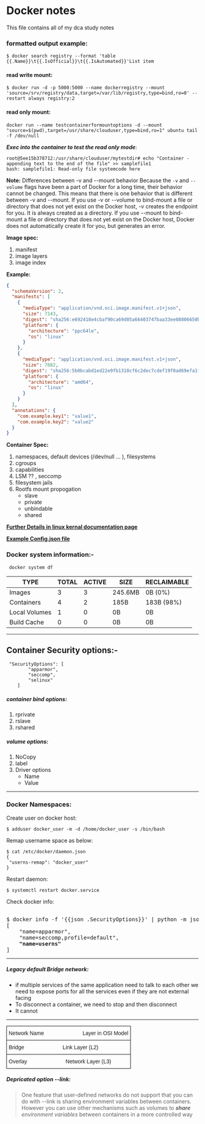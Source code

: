#  Docker notes
This file contains all of my dca study notes
### formatted output example:
```
$ docker search registry --format 'table {{.Name}}\t{{.IsOfficial}}\t{{.IsAutomated}}'List item
```
#### read write mount:

```
$ docker run -d -p 5000:5000 --name dockerregistry --mount 'source=/srv/registry/data,target=/var/lib/registry,type=bind,ro=0' --restart always registry:2
```

#### read only mount:

```
docker run --name testcontainerformountoptions -d --mount "source=$(pwd),target=/usr/share/clouduser,type=bind,ro=1" ubuntu tail -f /dev/null

```

***Exec into the container to test the read only mode***:

```
root@5ee15b378712:/usr/share/clouduser/mytestdir# echo "Container - appending text to the end of the file" >> samplefile1 
bash: samplefile1: Read-only file systemcode here
```

 **Note:** Differences between -v and --mount behavior
 Because the `-v` and `--volume` flags have been a part of Docker for a long time, their behavior cannot be changed. This means that there is one behavior that is different between -v and --mount. If you use -v or --volume to bind-mount a file or directory that does not yet exist on the Docker host, -v creates the endpoint for you. It is always created as a directory. If you use --mount to bind-mount a file or directory that does not yet exist on the Docker host, Docker does not automatically create it for you, but generates an error.

**Image spec:**
 1. manifest
 2. image layers
 3. image index

**Example:**
```json
{
  "schemaVersion": 2,
  "manifests": [
    {
      "mediaType": "application/vnd.oci.image.manifest.v1+json",
      "size": 7143,
      "digest": "sha256:e692418e4cbaf90ca69d05a66403747baa33ee08806650b51fab815ad7fc331f",
      "platform": {
        "architecture": "ppc64le",
        "os": "linux"
      }
    },
    {
      "mediaType": "application/vnd.oci.image.manifest.v1+json",
      "size": 7682,
      "digest": "sha256:5b0bcabd1ed22e9fb1310cf6c2dec7cdef19f0ad69efa1f392e94a4333501270",
      "platform": {
        "architecture": "amd64",
        "os": "linux"
      }
    }
  ],
  "annotations": {
    "com.example.key1": "value1",
    "com.example.key2": "value2"
  }
}
```

**Container Spec:**
1. namespaces, default devices (/dev/null ... ), filesystems
2. cgroups
3. capabilities
4. LSM ?? , seccomp
5. filesystem jails
6. Rootfs mount propogation
   - slave
   - private
   - unbindable
   - shared

**[Further Details in linux kernal documentation page](https://www.kernel.org/doc/Documentation/filesystems/sharedsubtree.txt)**

**[Example Config.json file](https://github.com/opencontainers/runtime-spec/blob/master/config.md#configuration-schema-example)**

### Docker system information:-

```
 docker system df

```

| TYPE         |       TOTAL      |         ACTIVE      |        SIZE         |       RECLAIMABLE |
|--------------|------------------|---------------------|---------------------|-------------------|
| Images       |       3          |         3           |        245.6MB      |       0B (0%)     |
| Containers   |       4          |         2           |        185B         |       183B (98%)  |
| Local Volumes|       1          |         0           |        0B           |       0B          |
| Build Cache  |       0          |         0           |        0B           |       0B          |

---

## Container Security options:-

``` 
 "SecurityOptions": [
        "apparmor",
        "seccomp",
        "selinux"
    ]
```
##### container bind options:
1. rprivate
2. rslave
3. rshared

##### volume options:

1. NoCopy
2. label
3. Driver options
    - Name
    - Value

---

### Docker Namespaces:

Create user on docker host:

```
$ adduser docker_user -m -d /home/docker_user -s /bin/bash

```

Remap username space as below:

```
$ cat /etc/docker/daemon.json
{
 "userns-remap": "docker_user"
}
```
Restart daemon:

```
$ systemctl restart docker.service

```

Check docker info:
<pre>

$ docker info -f '{{json .SecurityOptions}}' | python -m json.tool
[
    "name=apparmor",
    "name=seccomp,profile=default",
    <b>"name=userns"</b>
]
</pre>

---


##### Legacy default Bridge network:

* if multiple services of the same application need to talk to each other we need to expose ports for all the services even if they are not external facing
* To disconnect a container, we need to stop and then disconnect
* It cannot 


---

<style type="text/css">
.tg  {border-collapse:collapse;border-spacing:0;}
.tg td{font-family:Arial, sans-serif;font-size:14px;padding:10px 5px;border-style:solid;border-width:1px;overflow:hidden;word-break:normal;border-color:black;}
.tg th{font-family:Arial, sans-serif;font-size:14px;font-weight:normal;padding:10px 5px;border-style:solid;border-width:1px;overflow:hidden;word-break:normal;border-color:black;}
.tg .tg-0lax{text-align:left;vertical-align:top}
</style>
<table class="tg">
  <tr>
    <th class="tg-0lax">Network Name&nbsp;&nbsp;&nbsp;&nbsp;&nbsp;&nbsp;&nbsp;&nbsp;&nbsp;&nbsp;&nbsp;&nbsp;&nbsp;&nbsp;&nbsp;&nbsp;&nbsp;&nbsp;&nbsp;&nbsp;&nbsp;&nbsp;&nbsp;&nbsp;&nbsp;&nbsp;Layer in OSI Model</th>
  </tr>
  <tr>
    <td class="tg-0lax">Bridge&nbsp;&nbsp;&nbsp;&nbsp;&nbsp;&nbsp;&nbsp;&nbsp;&nbsp;&nbsp;&nbsp;&nbsp;&nbsp;&nbsp;&nbsp;&nbsp;&nbsp;&nbsp;&nbsp;&nbsp;&nbsp;&nbsp;&nbsp;&nbsp;&nbsp;&nbsp;Link Layer (L2)</td>
  </tr>
  <tr>
    <td class="tg-0lax">Overlay&nbsp;&nbsp;&nbsp;&nbsp;&nbsp;&nbsp;&nbsp;&nbsp;&nbsp;&nbsp;&nbsp;&nbsp;&nbsp;&nbsp;&nbsp;&nbsp;&nbsp;&nbsp;&nbsp;&nbsp;&nbsp;&nbsp;&nbsp;&nbsp;&nbsp;&nbsp;Network Layer (L3)</td>
  </tr>
</table>



##### Depricated option --link:

> One feature that user-defined networks do not support that you can do with --link is sharing environment variables between containers. However you can use other mechanisms such as volumes to ***share** environment variables* between containers in a more controlled way

